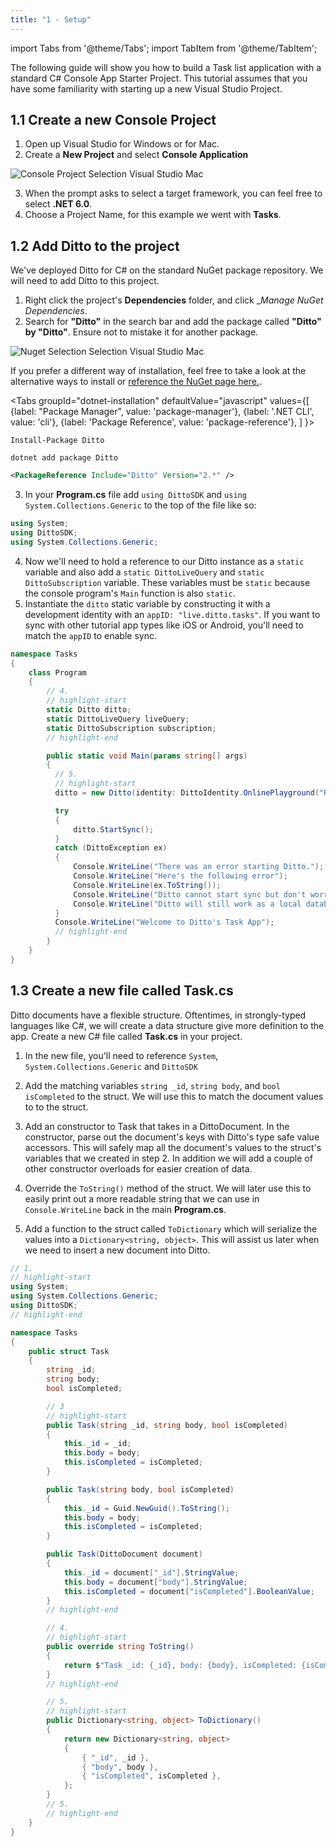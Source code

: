 ```yaml
---
title: "1 - Setup"
---
```


import Tabs from '@theme/Tabs';
import TabItem from '@theme/TabItem';

The following guide will show you how to build a Task list application with a standard C# Console App Starter Project. This tutorial assumes that you have some familiarity with starting up a new Visual Studio Project.

## 1.1 Create a new Console Project

1. Open up Visual Studio for Windows or for Mac.
2. Create a **New Project** and select **Console Application**

![Console Project Selection Visual Studio Mac](./console-project-selection.png)

3. When the prompt asks to select a target framework, you can feel free to select **.NET 6.0**.
4. Choose a Project Name, for this example we went with **Tasks**.

## 1.2 Add Ditto to the project

We've deployed Ditto for C# on the standard NuGet package repository. We will need to add Ditto to this project.

1. Right click the project's **Dependencies** folder, and click \__Manage NuGet Dependencies_.
2. Search for **"Ditto"** in the search bar and add the package called **"Ditto" by "Ditto"**. Ensure not to mistake it for another package.

![Nuget Selection Selection Visual Studio Mac](./nuget-selection-mac.png)

If you prefer a different way of installation, feel free to take a look at the alternative ways to install or [reference the NuGet page here.](https://www.nuget.org/packages/Ditto/).

<Tabs
groupId="dotnet-installation"
defaultValue="javascript"
values={[
{label: "Package Manager", value: 'package-manager'},
{label: '.NET CLI', value: 'cli'},
{label: 'Package Reference', value: 'package-reference'},
]
}>
<TabItem value="package-manager">

```command
Install-Package Ditto
```

</TabItem>
<TabItem value="cli">

```command
dotnet add package Ditto
```

</TabItem>
<TabItem value="package-reference">

```xml
<PackageReference Include="Ditto" Version="2.*" />
```

</TabItem>
</Tabs>

3. In your **Program.cs** file add `using DittoSDK` and `using System.Collections.Generic` to the top of the file like so:

```csharp title="Program.cs"
using System;
using DittoSDK;
using System.Collections.Generic;
```

4. Now we'll need to hold a reference to our Ditto instance as a `static` variable and also add a `static DittoLiveQuery` and `static DittoSubscription` variable. These variables must be `static` because the console program's `Main` function is also `static`.
5. Instantiate the `ditto` static variable by constructing it with a development identity with an `appID: "live.ditto.tasks"`. If you want to sync with other tutorial app types like iOS or Android, you'll need to match the `appID` to enable sync. 

```csharp title="Program.cs"
namespace Tasks
{
    class Program
    {
        // 4.
        // highlight-start
        static Ditto ditto;
        static DittoLiveQuery liveQuery;
        static DittoSubscription subscription;
        // highlight-end

        public static void Main(params string[] args)
        {
          // 5.
          // highlight-start
          ditto = new Ditto(identity: DittoIdentity.OnlinePlayground("REPLACE_ME_WITH_YOUR_APP_ID", "REPLACE_ME_WITH_YOUR_PLAYGROUND_TOKEN"), path);

          try
          {
              ditto.StartSync();
          }
          catch (DittoException ex)
          {
              Console.WriteLine("There was an error starting Ditto.");
              Console.WriteLine("Here's the following error");
              Console.WriteLine(ex.ToString());
              Console.WriteLine("Ditto cannot start sync but don't worry.");
              Console.WriteLine("Ditto will still work as a local database.");
          }
          Console.WriteLine("Welcome to Ditto's Task App");
          // highlight-end
        }
    }
}
```

## 1.3 Create a new file called **Task.cs**

Ditto documents have a flexible structure. Oftentimes, in strongly-typed languages like C#, we will create a data structure give more definition to the app. Create a new C# file called **Task.cs** in your project.

1. In the new file, you'll need to reference `System`, `System.Collections.Generic` and `DittoSDK`

2. Add the matching variables `string _id`, `string body`, and `bool isCompleted` to the struct. We will use this to match the document values to to the struct.

3. Add an constructor to Task that takes in a DittoDocument. In the constructor, parse out the document's keys with Ditto's type safe value accessors. This will safely map all the document's values to the struct's variables that we created in step 2. In addition we will add a couple of other constructor overloads for easier creation of data.

4. Override the `ToString()` method of the struct. We will later use this to easily print out a more readable string that we can use in `Console.WriteLine` back in the main **Program.cs**.

5. Add a function to the struct called `ToDictionary` which will serialize the values into a `Dictionary<string, object>`. This will assist us later when we need to insert a new document into Ditto.

```csharp title="Task.cs"
// 1.
// highlight-start
using System;
using System.Collections.Generic;
using DittoSDK;
// highlight-end

namespace Tasks
{
    public struct Task
    {
        string _id;
        string body;
        bool isCompleted;

        // 3
        // highlight-start
        public Task(string _id, string body, bool isCompleted)
        {
            this._id = _id;
            this.body = body;
            this.isCompleted = isCompleted;
        }

        public Task(string body, bool isCompleted)
        {
            this._id = Guid.NewGuid().ToString();
            this.body = body;
            this.isCompleted = isCompleted;
        }

        public Task(DittoDocument document)
        {
            this._id = document["_id"].StringValue;
            this.body = document["body"].StringValue;
            this.isCompleted = document["isCompleted"].BooleanValue;
        }
        // highlight-end

        // 4.
        // highlight-start
        public override string ToString()
        {
            return $"Task _id: {_id}, body: {body}, isCompleted: {isCompleted}";
        }
        // highlight-end

        // 5.
        // highlight-start
        public Dictionary<string, object> ToDictionary()
        {
            return new Dictionary<string, object>
            {
                { "_id", _id },
                { "body", body },
                { "isCompleted", isCompleted },
            };
        }
        // 5.
        // highlight-end
    }
}
```

